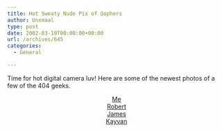 ```yaml
---
title: Hot Sweaty Nude Pix of Gophers
author: Unxmaal
type: post
date: 2002-03-19T00:00:00+00:00
url: /archives/645
categories:
  - General

---
```

Time for hot digital camera luv! Here are some of the newest photos of a few of the 404 geeks. 

<center>
  <a href="images/dimage/eric-diner.jpg">Me</a><br /><a href="images/dimage/rdrake.jpg">Robert</a><br /><a href="images/dimage/james.jpg">James</a><br /><a href="images/dimage/kayvan.jpg">Kayvan</a></p> 
  
  <p>
    </center>
  </p>